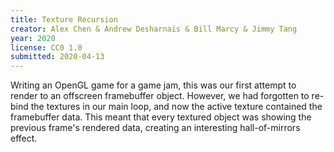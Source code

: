```yaml
---
title: Texture Recursion
creator: Alex Chen & Andrew Desharnais & Bill Marcy & Jimmy Tang
year: 2020
license: CC0 1.0
submitted: 2020-04-13
---
```


Writing an OpenGL game for a game jam, this was our first attempt to render to an offscreen framebuffer object. However, we had forgotten to re-bind the textures in our main loop, and now the active texture contained the framebuffer data. This meant that every textured object was showing the previous frame's rendered data, creating an interesting hall-of-mirrors effect.

